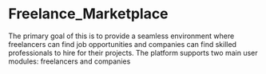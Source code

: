 # Freelance_Marketplace
The primary goal of this  is to provide a seamless environment where freelancers can find job opportunities and companies can find skilled professionals to hire for their projects. The platform supports two main user modules: freelancers and companies 
